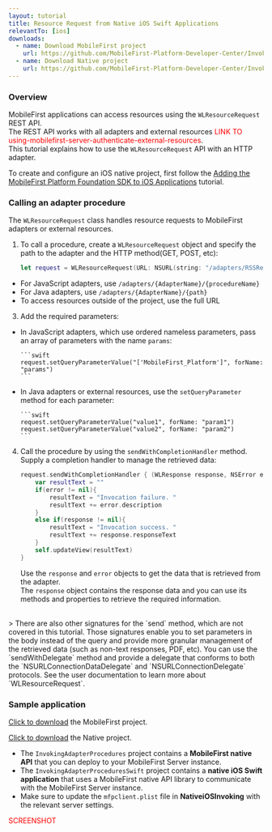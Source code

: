 ```yaml
---
layout: tutorial
title: Resource Request from Native iOS Swift Applications
relevantTo: [ios]
downloads:
  - name: Download MobileFirst project
    url: https://github.com/MobileFirst-Platform-Developer-Center/InvokingAdapterProcedures
  - name: Download Native project
    url: https://github.com/MobileFirst-Platform-Developer-Center/InvokingAdapterProceduresSwift
---
```


### Overview
MobileFirst applications can access resources using the `WLResourceRequest` REST API.  
The REST API works with all adapters and external resources <span style = "color:red"> LINK TO using-mobilefirst-server-authenticate-external-resources</span>.  
This tutorial explains how to use the `WLResourceRequest` API with an HTTP adapter.

To create and configure an iOS native project, first follow the [Adding the MobileFirst Platform Foundation SDK to iOS Applications](../../adding-the-mfpf-sdk/adding-the-mfpf-sdk-to-ios-applications) tutorial.

### Calling an adapter procedure
The `WLResourceRequest` class handles resource requests to MobileFirst adapters or external resources.

1. To call a procedure, create a `WLResourceRequest` object and specify the path to the adapter and the HTTP method(GET, POST, etc):

    ```swift
    let request = WLResourceRequest(URL: NSURL(string: "/adapters/RSSReader/getFeed"), method: WLHttpMethodGet)
    ```
  * For JavaScript adapters, use `/adapters/{AdapterName}/{procedureName}`
  * For Java adapters, use `/adapters/{AdapterName}/{path}`
  * To access resources outside of the project, use the full URL    

3. Add the required parameters:
  * In JavaScript adapters, which use ordered nameless parameters, pass an array of parameters with the name `params`:

        ```swift
        request.setQueryParameterValue("['MobileFirst_Platform']", forName: "params")
        ```
  * In Java adapters or external resources, use the `setQueryParameter` method for each parameter:

        ```swift
        request.setQueryParameterValue("value1", forName: "param1")
        request.setQueryParameterValue("value2", forName: "param2")
        ```
4. Call the procedure by using the `sendWithCompletionHandler` method.  
Supply a completion handler to manage the retrieved data:

    ```swift
    request.sendWithCompletionHandler { (WLResponse response, NSError error) -> Void in
        var resultText = ""
        if(error != nil){
            resultText = "Invocation failure. "
            resultText += error.description
        }
        else if(response != nil){
            resultText = "Invocation success. "
            resultText += response.responseText
        }
        self.updateView(resultText)
    }
    ```
    Use the `response` and `error` objects to get the data that is retrieved from the adapter.  
    The `response` object contains the response data and you can use its methods and properties to retrieve the required information.

</br>
> There are also other signatures for the `send` method, which are not covered in this tutorial. Those signatures enable you to set parameters in the body instead of the query and provide more granular management of the retrieved data (such as non-text responses, PDF, etc). You can use the `sendWithDelegate` method and provide a delegate that conforms to both the `NSURLConnectionDataDelegate` and `NSURLConnectionDelegate` protocols.  
See the user documentation to learn more about `WLResourceRequest`.

### Sample application
[Click to download](https://github.com/MobileFirst-Platform-Developer-Center/InvokingAdapterProcedures) the MobileFirst project.

[Click to download](https://github.com/MobileFirst-Platform-Developer-Center/InvokingAdapterProceduresSwift) the Native project.

* The `InvokingAdapterProcedures` project contains a **MobileFirst native API** that you can deploy to your MobileFirst Server instance.
* The `InvokingAdapterProceduresSwift` project contains a **native iOS Swift application** that uses a MobileFirst native API library to communicate with the MobileFirst Server instance.
* Make sure to update the `mfpclient.plist` file in **NativeiOSInvoking** with the relevant server settings.

<span style = "color:red">SCREENSHOT</span>
